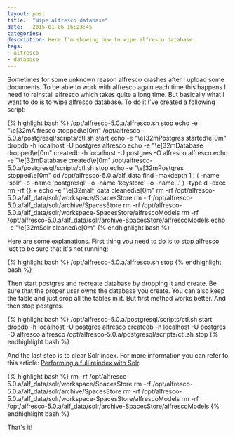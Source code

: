 ```yaml
---
layout: post
title:  "Wipe alfresco database"
date:   2015-01-06 16:23:45
categories:
description: Here I'm showing how to wipe alfresco database.
tags: 
- alfresco
- database
---
```

Sometimes for some unknown reason alfresco crashes after I upload some documents. To be able to work with alfresco again each time this happens I need to reinstall alfresco which takes quite a long time. But basically what I want to do is to wipe alfresco database. To do it I've created a following script:

{% highlight bash %}
/opt/alfresco-5.0.a/alfresco.sh stop
echo -e "\e[32mAlfresco stopped\e[0m"
/opt/alfresco-5.0.a/postgresql/scripts/ctl.sh start
echo -e "\e[32mPostgres started\e[0m"
dropdb -h localhost -U postgres alfresco
echo -e "\e[32mDatabase dropped\e[0m"
createdb -h localhost -U postgres -O alfresco alfresco
echo -e "\e[32mDatabase created\e[0m"
/opt/alfresco-5.0.a/postgresql/scripts/ctl.sh stop
echo -e "\e[32mPostgres stopped\e[0m"
cd /opt/alfresco-5.0.a/alf_data
find -maxdepth 1 ! \( -name 'solr' -o -name 'postgresql' -o -name 'keystore' -o -name '.' \) -type d -exec rm -rf {} +
echo -e "\e[32malf_data cleaned\e[0m"
rm -rf /opt/alfresco-5.0.a/alf_data/solr/workspace/SpacesStore
rm -rf /opt/alfresco-5.0.a/alf_data/solr/archive/SpacesStore
rm -rf /opt/alfresco-5.0.a/alf_data/solr/workspace-SpacesStore/alfrescoModels
rm -rf /opt/alfresco-5.0.a/alf_data/solr/archive-SpacesStore/alfrescoModels
echo -e "\e[32mSolr cleaned\e[0m"
{% endhighlight bash %}

Here are some explanations. 
First thing you need to do is to stop alfresco just to be sure that it's not running:

{% highlight bash %}
/opt/alfresco-5.0.a/alfresco.sh stop
{% endhighlight bash %}

Then start postgres and recreate database by dropping it and create. Be sure that the proper user owns the database you create. You can also keep the table and just drop all the tables in it. But first method works better. And then stop postgres.

{% highlight bash %}
/opt/alfresco-5.0.a/postgresql/scripts/ctl.sh start
dropdb -h localhost -U postgres alfresco
createdb -h localhost -U postgres -O alfresco alfresco
/opt/alfresco-5.0.a/postgresql/scripts/ctl.sh stop
{% endhighlight bash %}

And the last step is to clear Solr index. For more information you can refer to this article: [Performing a full reindex with Solr].

{% highlight bash %}
rm -rf /opt/alfresco-5.0.a/alf_data/solr/workspace/SpacesStore
rm -rf /opt/alfresco-5.0.a/alf_data/solr/archive/SpacesStore
rm -rf /opt/alfresco-5.0.a/alf_data/solr/workspace-SpacesStore/alfrescoModels
rm -rf /opt/alfresco-5.0.a/alf_data/solr/archive-SpacesStore/alfrescoModels
{% endhighlight bash %}

That's it!

[Performing a full reindex with Solr]: http://docs.alfresco.com/4.0/tasks/solr-reindex.html
